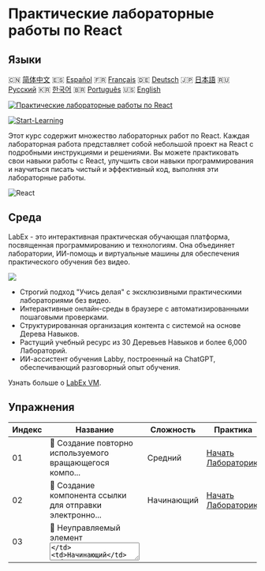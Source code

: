 # Практические лабораторные работы по React

## Языки

🇨🇳 [简体中文](README_zh.md) 🇪🇸 [Español](README_es.md) 🇫🇷 [Français](README_fr.md) 🇩🇪 [Deutsch](README_de.md) 🇯🇵 [日本語](README_ja.md) 🇷🇺 [Русский](README_ru.md) 🇰🇷 [한국어](README_ko.md) 🇧🇷 [Português](README_pt.md) 🇺🇸 [English](README.md) 

[![Практические лабораторные работы по React](https://cover-creator.labex.io/react-practice-labs.png?lang=ru)](https://labex.io/ru/courses/react-practice-labs)

[![Start-Learning](https://img.shields.io/badge/Start-Learning-whitesmoke?style=for-the-badge)](https://labex.io/ru/courses/react-practice-labs)

Этот курс содержит множество лабораторных работ по React. Каждая лабораторная работа представляет собой небольшой проект на React с подробными инструкциями и решениями. Вы можете практиковать свои навыки работы с React, улучшить свои навыки программирования и научиться писать чистый и эффективный код, выполняя эти лабораторные работы.

![React](https://img.shields.io/badge/React-whitesmoke?style=for-the-badge&logo=react)


## Среда

LabEx - это интерактивная практическая обучающая платформа, посвященная программированию и технологиям. Она объединяет лаборатории, ИИ-помощь и виртуальные машины для обеспечения практического обучения без видео.

![](https://tutorial-screenshot.getvm.io/images/vm-1725247253.png)

- Строгий подход "Учись делая" с эксклюзивными практическими лабораториями без видео.
- Интерактивные онлайн-среды в браузере с автоматизированными пошаговыми проверками.
- Структурированная организация контента с системой на основе Дерева Навыков.
- Растущий учебный ресурс из 30 Деревьев Навыков и более 6,000 Лабораторий.
- ИИ-ассистент обучения Labby, построенный на ChatGPT, обеспечивающий разговорный опыт обучения.

Узнать больше о [LabEx VM](https://support.labex.io/using-labex/virtual-machine).

## Упражнения

|   Индекс | Название                                                 | Сложность   | Практика                                                                                                                              |
|----------|----------------------------------------------------------|-------------|---------------------------------------------------------------------------------------------------------------------------------------|
|       01 | 📖 Создание повторно используемого вращающегося компо... | Средний     | <a target='_blank' href='https://labex.io/ru/tutorials/react-create-reusable-react-spinner-38353'>Начать Лабораторию</a>              |
|       02 | 📖 Создание компонента ссылки для отправки электронно... | Начинающий  | <a target='_blank' href='https://labex.io/ru/tutorials/react-create-react-email-link-component-38354'>Начать Лабораторию</a>          |
|       03 | 📖 Неуправляемый элемент <textarea>                      | Начинающий  | <a target='_blank' href='https://labex.io/ru/tutorials/react-uncontrolled-textarea-element-38365'>Начать Лабораторию</a>              |
|       04 | 📖 Неуправляемое поле ввода                              | Начинающий  | <a target='_blank' href='https://labex.io/ru/tutorials/react-uncontrolled-input-field-38369'>Начать Лабораторию</a>                   |
|       05 | 📖 Неуправляемый ввод диапазона                          | Начинающий  | <a target='_blank' href='https://labex.io/ru/tutorials/react-uncontrolled-range-input-38361'>Начать Лабораторию</a>                   |
|       06 | 📖 Динамический компонент списка в React                 | Начинающий  | <a target='_blank' href='https://labex.io/ru/tutorials/react-dynamic-react-list-component-38347'>Начать Лабораторию</a>               |
|       07 | 📖 Динамическая таблица React с примитивными данными     | Начинающий  | <a target='_blank' href='https://labex.io/ru/tutorials/react-dynamic-react-table-with-primitive-data-38348'>Начать Лабораторию</a>    |
|       08 | 📖 Представление таблицы объектов                        | Начинающий  | <a target='_blank' href='https://labex.io/ru/tutorials/react-object-table-view-38355'>Начать Лабораторию</a>                          |
|       09 | 📖 Неуправляемый элемент <select>                        | Начинающий  | <a target='_blank' href='https://labex.io/ru/tutorials/react-uncontrolled-select-element-38360'>Начать Лабораторию</a>                |
|       10 | 📖 Автоматическое текстовое связывание                   | Начинающий  | <a target='_blank' href='https://labex.io/ru/tutorials/react-automatic-text-linking-38341'>Начать Лабораторию</a>                     |
|       11 | 📖 React хук useComponentDidMount                        | Начинающий  | <a target='_blank' href='https://labex.io/ru/tutorials/react-react-usecomponentdidmount-hook-38374'>Начать Лабораторию</a>            |
|       12 | 📖 React useComponentWillUnmount Hook                    | Начинающий  | <a target='_blank' href='https://labex.io/ru/tutorials/react-react-usecomponentwillunmount-hook-38376'>Начать Лабораторию</a>         |
|       13 | 📖 React хук useIsomporphicEffect                        | Начинающий  | <a target='_blank' href='https://labex.io/ru/tutorials/react-react-useisomporphiceffect-hook-38391'>Начать Лабораторию</a>            |
|       14 | 📖 React хук useOnGlobalEvent                            | Начинающий  | <a target='_blank' href='https://labex.io/ru/tutorials/react-react-useonglobalevent-hook-38399'>Начать Лабораторию</a>                |
|       15 | 📖 React-хук useOnWindowResize                           | Начинающий  | <a target='_blank' href='https://labex.io/ru/tutorials/react-react-useonwindowresize-hook-38400'>Начать Лабораторию</a>               |
|       16 | 📖 Хук React useUnload                                   | Начинающий  | <a target='_blank' href='https://labex.io/ru/tutorials/react-react-useunload-hook-38414'>Начать Лабораторию</a>                       |
|       17 | 📖 React useOnWindowScroll Хук                           | Начинающий  | <a target='_blank' href='https://labex.io/ru/tutorials/react-react-useonwindowscroll-hook-38401'>Начать Лабораторию</a>               |
|       18 | 📖 Создание компонента карусели на React                 | Начинающий  | <a target='_blank' href='https://labex.io/ru/tutorials/react-react-carousel-component-creation-38343'>Начать Лабораторию</a>          |
|       19 | 📖 React хук useEventListener                            | Начинающий  | <a target='_blank' href='https://labex.io/ru/tutorials/react-react-useeventlistener-hook-38383'>Начать Лабораторию</a>                |
|       20 | 📖 React useFetch хук                                    | Начинающий  | <a target='_blank' href='https://labex.io/ru/tutorials/react-react-usefetch-hook-38384'>Начать Лабораторию</a>                        |
|       21 | 📖 React хук useInterval                                 | Начинающий  | <a target='_blank' href='https://labex.io/ru/tutorials/react-react-useinterval-hook-38390'>Начать Лабораторию</a>                     |
|       22 | 📖 React useMediaQuery Хук                               | Начинающий  | <a target='_blank' href='https://labex.io/ru/tutorials/react-react-usemediaquery-hook-38395'>Начать Лабораторию</a>                   |
|       23 | 📖 React usePortal Hook                                  | Начинающий  | <a target='_blank' href='https://labex.io/ru/tutorials/react-react-useportal-hook-38403'>Начать Лабораторию</a>                       |
|       24 | 📖 React useScript Хук                                   | Начинающий  | <a target='_blank' href='https://labex.io/ru/tutorials/react-react-usescript-hook-38406'>Начать Лабораторию</a>                       |
|       25 | 📖 React useTimeout Hook                                 | Начинающий  | <a target='_blank' href='https://labex.io/ru/tutorials/react-react-usetimeout-hook-38411'>Начать Лабораторию</a>                      |
|       26 | 📖 React useWindowSize Хук                               | Начинающий  | <a target='_blank' href='https://labex.io/ru/tutorials/react-react-usewindowsize-hook-38416'>Начать Лабораторию</a>                   |
|       27 | 📖 React хук useClickInside                              | Начинающий  | <a target='_blank' href='https://labex.io/ru/tutorials/react-react-useclickinside-hook-38372'>Начать Лабораторию</a>                  |
|       28 | 📖 React хук useClickOutside                             | Начинающий  | <a target='_blank' href='https://labex.io/ru/tutorials/react-react-useclickoutside-hook-38373'>Начать Лабораторию</a>                 |
|       29 | 📖 Контролируемое поле ввода                             | Начинающий  | <a target='_blank' href='https://labex.io/ru/tutorials/react-controlled-input-field-38345'>Начать Лабораторию</a>                     |
|       30 | 📖 Отложенная загрузка изображений в React               | Начинающий  | <a target='_blank' href='https://labex.io/ru/tutorials/react-lazy-loading-images-in-react-38350'>Начать Лабораторию</a>               |
|       31 | 📖 Текстовое поле с ограничением количества символов     | Начинающий  | <a target='_blank' href='https://labex.io/ru/tutorials/react-textarea-with-character-limit-38351'>Начать Лабораторию</a>              |
|       32 | 📖 Текстовое поле с ограничением по количеству слов      | Начинающий  | <a target='_blank' href='https://labex.io/ru/tutorials/react-textarea-with-word-limit-38352'>Начать Лабораторию</a>                   |
|       33 | 📖 Создание повторно используемого компонента Modal в... | Начинающий  | <a target='_blank' href='https://labex.io/ru/tutorials/react-creating-reusable-modal-component-in-react-38356'>Начать Лабораторию</a> |
|       34 | 📖 React хук useAsync                                    | Начинающий  | <a target='_blank' href='https://labex.io/ru/tutorials/react-react-useasync-hook-38370'>Начать Лабораторию</a>                        |
|       35 | 📖 React useComponentDidUpdate Hook                      | Начинающий  | <a target='_blank' href='https://labex.io/ru/tutorials/react-react-usecomponentdidupdate-hook-38375'>Начать Лабораторию</a>           |
|       36 | 📖 React хук useCopyToClipboard                          | Начинающий  | <a target='_blank' href='https://labex.io/ru/tutorials/react-react-usecopytoclipboard-hook-38377'>Начать Лабораторию</a>              |
|       37 | 📖 React хук useDebounce                                 | Начинающий  | <a target='_blank' href='https://labex.io/ru/tutorials/react-react-usedebounce-hook-38378'>Начать Лабораторию</a>                     |
|       38 | 📖 React useDefault хук                                  | Начинающий  | <a target='_blank' href='https://labex.io/ru/tutorials/react-react-usedefault-hook-38379'>Начать Лабораторию</a>                      |
|       39 | 📖 React useEffectOnce Хук                               | Начинающий  | <a target='_blank' href='https://labex.io/ru/tutorials/react-react-useeffectonce-hook-38381'>Начать Лабораторию</a>                   |
|       40 | 📖 Хук React useError                                    | Начинающий  | <a target='_blank' href='https://labex.io/ru/tutorials/react-react-useerror-hook-38382'>Начать Лабораторию</a>                        |
|       41 | 📖 React useForm Хук                                     | Начинающий  | <a target='_blank' href='https://labex.io/ru/tutorials/react-react-useform-hook-38385'>Начать Лабораторию</a>                         |
|       42 | 📖 React хук useGetSet                                   | Начинающий  | <a target='_blank' href='https://labex.io/ru/tutorials/react-react-usegetset-hook-38386'>Начать Лабораторию</a>                       |
|       43 | 📖 React useHash Хук                                     | Начинающий  | <a target='_blank' href='https://labex.io/ru/tutorials/react-react-usehash-hook-38387'>Начать Лабораторию</a>                         |
|       44 | 📖 React useLocalStorage Hook                            | Начинающий  | <a target='_blank' href='https://labex.io/ru/tutorials/react-react-uselocalstorage-hook-38393'>Начать Лабораторию</a>                 |
|       45 | 📖 React хук useMergeState                               | Начинающий  | <a target='_blank' href='https://labex.io/ru/tutorials/react-react-usemergestate-hook-38396'>Начать Лабораторию</a>                   |
|       46 | 📖 React usePersistedState Hook                          | Начинающий  | <a target='_blank' href='https://labex.io/ru/tutorials/react-react-usepersistedstate-hook-38402'>Начать Лабораторию</a>               |
|       47 | 📖 React хук usePrevious                                 | Начинающий  | <a target='_blank' href='https://labex.io/ru/tutorials/react-react-useprevious-hook-38404'>Начать Лабораторию</a>                     |
|       48 | 📖 React хук useRequestAnimationFrame                    | Начинающий  | <a target='_blank' href='https://labex.io/ru/tutorials/react-react-userequestanimationframe-hook-38405'>Начать Лабораторию</a>        |
|       49 | 📖 React useSearchParam Hook                             | Начинающий  | <a target='_blank' href='https://labex.io/ru/tutorials/react-react-usesearchparam-hook-38407'>Начать Лабораторию</a>                  |
|       50 | 📖 React useSessionStorage Hook                          | Начинающий  | <a target='_blank' href='https://labex.io/ru/tutorials/react-react-usesessionstorage-hook-38408'>Начать Лабораторию</a>               |
|       51 | 📖 React useTitle Hook                                   | Начинающий  | <a target='_blank' href='https://labex.io/ru/tutorials/react-react-usetitle-hook-38412'>Начать Лабораторию</a>                        |
|       52 | 📖 React useUpdate хук                                   | Начинающий  | <a target='_blank' href='https://labex.io/ru/tutorials/react-react-useupdate-hook-38415'>Начать Лабораторию</a>                       |
|       53 | 📖 Область для перетаскивания и вставки файлов           | Начинающий  | <a target='_blank' href='https://labex.io/ru/tutorials/react-file-drag-and-drop-area-38349'>Начать Лабораторию</a>                    |
|       54 | 📖 React useHover-хук                                    | Начинающий  | <a target='_blank' href='https://labex.io/ru/tutorials/react-react-usehover-hook-38388'>Начать Лабораторию</a>                        |
|       55 | 📖 React хук useKeyPress                                 | Начинающий  | <a target='_blank' href='https://labex.io/ru/tutorials/react-react-usekeypress-hook-38392'>Начать Лабораторию</a>                     |
|       56 | 📖 Создание свертывающегося аккордеона в React           | Начинающий  | <a target='_blank' href='https://labex.io/ru/tutorials/react-building-collapsible-react-accordion-38339'>Начать Лабораторию</a>       |
|       57 | 📖 Создание закрываемого уведомления (Closable Alert)... | Начинающий  | <a target='_blank' href='https://labex.io/ru/tutorials/react-create-closable-react-alert-38340'>Начать Лабораторию</a>                |
|       58 | 📖 Создание свертываемых компонентов React               | Начинающий  | <a target='_blank' href='https://labex.io/ru/tutorials/react-create-collapsible-react-components-38344'>Начать Лабораторию</a>        |
|       59 | 📖 Компонент обратного отсчета времени на React          | Начинающий  | <a target='_blank' href='https://labex.io/ru/tutorials/react-react-countdown-timer-component-38346'>Начать Лабораторию</a>            |
|       60 | 📖 Создание компонента оценки звезд в React              | Начинающий  | <a target='_blank' href='https://labex.io/ru/tutorials/react-create-star-rating-component-in-react-38362'>Начать Лабораторию</a>      |
|       61 | 📖 Повторно используемый компонент переключателя Reac... | Начинающий  | <a target='_blank' href='https://labex.io/ru/tutorials/react-reusable-react-toggle-component-38366'>Начать Лабораторию</a>            |
|       62 | 📖 Создание настраиваемых подсказок в React              | Начинающий  | <a target='_blank' href='https://labex.io/ru/tutorials/react-creating-customizable-react-tooltips-38367'>Начать Лабораторию</a>       |
|       63 | 📖 React useNavigatorOnLine Хук                          | Начинающий  | <a target='_blank' href='https://labex.io/ru/tutorials/react-react-usenavigatoronline-hook-38398'>Начать Лабораторию</a>              |
|       64 | 📖 React хук useToggler                                  | Начинающий  | <a target='_blank' href='https://labex.io/ru/tutorials/react-react-usetoggler-hook-38413'>Начать Лабораторию</a>                      |
|       65 | 📖 Состояние чекбокса с множественным выбором            | Начинающий  | <a target='_blank' href='https://labex.io/ru/tutorials/react-stateful-checkbox-with-multiple-selection-38357'>Начать Лабораторию</a>  |
|       66 | 📖 Кнопка с эффектом волны (Ripple Effect)               | Начинающий  | <a target='_blank' href='https://labex.io/ru/tutorials/react-button-with-ripple-effect-38359'>Начать Лабораторию</a>                  |
|       67 | 📖 React хук useBodyScrollLock                           | Начинающий  | <a target='_blank' href='https://labex.io/ru/tutorials/react-react-usebodyscrolllock-hook-38371'>Начать Лабораторию</a>               |
|       68 | 📖 Хук React useMutationObserver                         | Начинающий  | <a target='_blank' href='https://labex.io/ru/tutorials/react-react-usemutationobserver-hook-38397'>Начать Лабораторию</a>             |
|       69 | 📖 React хук useDelayedState                             | Начинающий  | <a target='_blank' href='https://labex.io/ru/tutorials/react-react-usedelayedstate-hook-38380'>Начать Лабораторию</a>                 |
|       70 | 📖 Создание повторно используемого компонента вкладок... | Начинающий  | <a target='_blank' href='https://labex.io/ru/tutorials/react-building-reusable-react-tabs-component-38363'>Начать Лабораторию</a>     |
|       71 | 📖 Раскрываемое представление дерева объектов            | Начинающий  | <a target='_blank' href='https://labex.io/ru/tutorials/react-expandable-object-tree-view-38368'>Начать Лабораторию</a>                |
|       72 | 📖 React хук useIntersectionObserver                     | Начинающий  | <a target='_blank' href='https://labex.io/ru/tutorials/react-react-useintersectionobserver-hook-38389'>Начать Лабораторию</a>         |
|       73 | 📖 React useMap хук                                      | Начинающий  | <a target='_blank' href='https://labex.io/ru/tutorials/react-react-usemap-hook-38394'>Начать Лабораторию</a>                          |
|       74 | 📖 React хук useSet                                      | Начинающий  | <a target='_blank' href='https://labex.io/ru/tutorials/react-react-useset-hook-38409'>Начать Лабораторию</a>                          |
|       75 | 📖 React useSSR Хук                                      | Начинающий  | <a target='_blank' href='https://labex.io/ru/tutorials/react-react-usessr-hook-38410'>Начать Лабораторию</a>                          |

## Больше

- 🔗 [React Курсы программирования](https://github.com/labex-labs/awesome-programming-courses)
- 🔗 [React Проекты программирования](https://github.com/labex-labs/awesome-programming-projects)
- 🔗 [React Бесплатные туториалы](https://github.com/labex-labs/react-free-tutorials)

